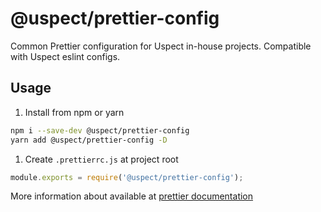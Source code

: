 # @uspect/prettier-config

Common Prettier configuration for Uspect in-house projects. Compatible with Uspect eslint configs.

## Usage

1. Install from npm or yarn

```bash
npm i --save-dev @uspect/prettier-config
yarn add @uspect/prettier-config -D
```

1. Create `.prettierrc.js` at project root

```js
module.exports = require('@uspect/prettier-config');
```

More information about available at
[prettier documentation](https://prettier.io/docs/en/configuration.html#sharing-configurations)
